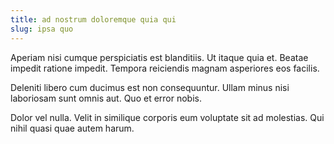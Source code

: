 ```yaml
---
title: ad nostrum doloremque quia qui
slug: ipsa quo
---
```


Aperiam nisi cumque perspiciatis est blanditiis. Ut itaque quia et. Beatae impedit ratione impedit. Tempora reiciendis magnam asperiores eos facilis.

Deleniti libero cum ducimus est non consequuntur. Ullam minus nisi laboriosam sunt omnis aut. Quo et error nobis.

Dolor vel nulla. Velit in similique corporis eum voluptate sit ad molestias. Qui nihil quasi quae autem harum.

